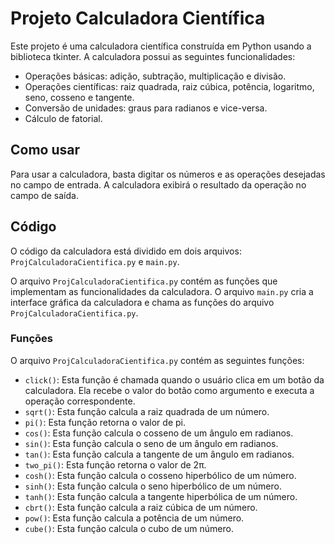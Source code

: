  # Projeto Calculadora Científica

Este projeto é uma calculadora científica construída em Python usando a biblioteca tkinter. A calculadora possui as seguintes funcionalidades:

* Operações básicas: adição, subtração, multiplicação e divisão.
* Operações científicas: raiz quadrada, raiz cúbica, potência, logaritmo, seno, cosseno e tangente.
* Conversão de unidades: graus para radianos e vice-versa.
* Cálculo de fatorial.

## Como usar

Para usar a calculadora, basta digitar os números e as operações desejadas no campo de entrada. A calculadora exibirá o resultado da operação no campo de saída.

## Código

O código da calculadora está dividido em dois arquivos: `ProjCalculadoraCientifica.py` e `main.py`.

O arquivo `ProjCalculadoraCientifica.py` contém as funções que implementam as funcionalidades da calculadora. O arquivo `main.py` cria a interface gráfica da calculadora e chama as funções do arquivo `ProjCalculadoraCientifica.py`.

### Funções

O arquivo `ProjCalculadoraCientifica.py` contém as seguintes funções:

* `click()`: Esta função é chamada quando o usuário clica em um botão da calculadora. Ela recebe o valor do botão como argumento e executa a operação correspondente.
* `sqrt()`: Esta função calcula a raiz quadrada de um número.
* `pi()`: Esta função retorna o valor de pi.
* `cos()`: Esta função calcula o cosseno de um ângulo em radianos.
* `sin()`: Esta função calcula o seno de um ângulo em radianos.
* `tan()`: Esta função calcula a tangente de um ângulo em radianos.
* `two_pi()`: Esta função retorna o valor de 2π.
* `cosh()`: Esta função calcula o cosseno hiperbólico de um número.
* `sinh()`: Esta função calcula o seno hiperbólico de um número.
* `tanh()`: Esta função calcula a tangente hiperbólica de um número.
* `cbrt()`: Esta função calcula a raiz cúbica de um número.
* `pow()`: Esta função calcula a potência de um número.
* `cube()`: Esta função calcula o cubo de um número.
